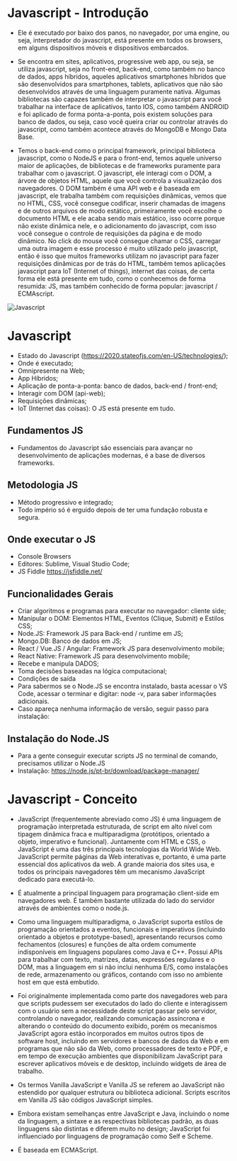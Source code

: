 # Javascript - Introdução
- Ele é executado por baixo dos panos, no navegador, por uma engine, ou seja, interpretador do javascript, está presente em todos os browsers, em alguns dispositivos móveis e dispositivos embarcados.
  
- Se encontra em sites, aplicativos, progressive web app, ou seja, se utiliza javascript, seja no front-end, back-end, como também no banco de dados, apps híbridos, aqueles aplicativos smartphones híbridos que são desenvolvidos para smartphones, tablets, aplicativos que não são desenvolvidos através de uma linguagem puramente nativa. Algumas bibliotecas são capazes também de interpretar o javascript para você trabalhar na interface de aplicativos, tanto IOS, como também ANDROID e foi aplicado de forma ponta-a-ponta, pois existem soluções para banco de dados, ou seja, caso você queira criar ou controlar através do javascript, como também acontece através do MongoDB e Mongo Data Base.
  
- Temos o back-end como o principal framework, principal biblioteca javascript, como o NodeJS e para o front-end, temos aquele universo maior de aplicações, de bibliotecas e de frameworks puramente para trabalhar com o javascript. O javascript, ele interagi com o DOM, a árvore de objetos HTML, aquele que você controla a visualização dos navegadores. O DOM também é uma API web e é baseada em javascript, ele trabalha também com requisições dinâmicas, vemos que no HTML, CSS, você consegue codificar, inserir chamadas de imagens e de outros arquivos de modo estático, primeiramente você escolhe o documento HTML e ele acaba sendo mais estático, isso ocorre porque não existe dinâmica nele, e o adicionamento do javascript, com isso você consegue o controle de requisições da página e de modo dinâmico. No click do mouse você consegue chamar o CSS, carregar uma outra imagem e esse processo é muito utilizado pelo javascript, então é isso que muitos frameworks utilizam no javascript para fazer requisições dinâmicas por de trás do HTML, também temos aplicações javascript para IoT (Internet of things), internet das coisas, de certa forma ele está presente em tudo, como o conhecemos de forma resumida: JS, mas também conhecido de forma popular: javascript / ECMAscript.
  
![Javascript](https://cyberhoot.com/wp-content/uploads/2020/07/Free-Courses-to-learn-JavaScript-1024x576.jpg)

# Javascript
- Estado do Javascript (https://2020.stateofjs.com/en-US/technologies/);
- Onde é executado;
- Omnipresente na Web;
- App Híbridos;
- Aplicação de ponta-a-ponta: banco de dados, back-end / front-end;
- Interagir com DOM (api-web);
- Requisições dinâmicas;
- IoT (Internet das coisas): O JS está presente em tudo.

## Fundamentos JS
- Fundamentos do Javascript são essenciais para avançar no desenvolvimento de aplicações modernas, é a base de diversos frameworks.

## Metodologia JS
- Método progressivo e integrado;
- Todo império só é erguido depois de ter uma fundação robusta e segura.

## Onde executar o JS
- Console Browsers
- Editores: Sublime, Visual Studio Code;
- JS Fiddle https://jsfiddle.net/

## Funcionalidades Gerais
- Criar algoritmos e programas para executar no navegador: cliente side;
- Manipular o DOM: Elementos HTML, Eventos (Clique, Submit) e Estilos CSS;
- Node.JS: Framework JS para Back-end / runtime em JS;
- Mongo.DB: Banco de dados em JS;
- React / Vue.JS / Angular: Framework JS para desenvolvimento mobile;
- React Native: Framework JS para desenvolvimento mobile;
- Recebe e manipula DADOS;
- Toma decisões baseadas na lógica computacional;
- Condições de saída
- Para sabermos se o Node.JS se encontra instalado, basta acessar o VS Code, acessar o terminar e digitar: node -v, para saber informações adicionais.
- Caso apareça nenhuma informação de versão, seguir passo para instalação:

## Instalação do Node.JS
- Para a gente conseguir executar scripts JS no terminal de comando, precisamos utilizar o Node.JS
- Instalação: https://node.js/pt-br/download/package-manager/

# Javascript - Conceito
- JavaScript (frequentemente abreviado como JS) é uma linguagem de programação interpretada estruturada, de script em alto nível com tipagem dinâmica fraca e multiparadigma (protótipos, orientado a objeto, imperativo e funcional). Juntamente com HTML e CSS, o JavaScript é uma das três principais tecnologias da World Wide Web. JavaScript permite páginas da Web interativas e, portanto, é uma parte essencial dos aplicativos da web. A grande maioria dos sites usa, e todos os principais navegadores têm um mecanismo JavaScript dedicado para executá-lo.

- É atualmente a principal linguagem para programação client-side em navegadores web. É também bastante utilizada do lado do servidor através de ambientes como o node.js.

- Como uma linguagem multiparadigma, o JavaScript suporta estilos de programação orientados a eventos, funcionais e imperativos (incluindo orientado a objetos e prototype-based), apresentando recursos como fechamentos (closures) e funções de alta ordem comumente indisponíveis em linguagens populares como Java e C++. Possui APIs para trabalhar com texto, matrizes, datas, expressões regulares e o DOM, mas a linguagem em si não inclui nenhuma E/S, como instalações de rede, armazenamento ou gráficos, contando com isso no ambiente host em que está embutido.

- Foi originalmente implementada como parte dos navegadores web para que scripts pudessem ser executados do lado do cliente e interagissem com o usuário sem a necessidade deste script passar pelo servidor, controlando o navegador, realizando comunicação assíncrona e alterando o conteúdo do documento exibido, porém os mecanismos JavaScript agora estão incorporados em muitos outros tipos de software host, incluindo em servidores e bancos de dados da Web e em programas que não são da Web, como processadores de texto e PDF, e em tempo de execução ambientes que disponibilizam JavaScript para escrever aplicativos móveis e de desktop, incluindo widgets de área de trabalho.

- Os termos Vanilla JavaScript e Vanilla JS se referem ao JavaScript não estendido por qualquer estrutura ou biblioteca adicional. Scripts escritos em Vanilla JS são códigos JavaScript simples.

- Embora existam semelhanças entre JavaScript e Java, incluindo o nome da linguagem, a sintaxe e as respectivas bibliotecas padrão, as duas linguagens são distintas e diferem muito no design; JavaScript foi influenciado por linguagens de programação como Self e Scheme.

- É baseada em ECMAScript.
